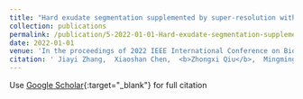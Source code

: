 ```yaml
---
title: "Hard exudate segmentation supplemented by super-resolution with multi-scale attention fusion module"
collection: publications
permalink: /publication/5-2022-01-01-Hard-exudate-segmentation-supplemented-by-super-resolution-with-multi-scale-attention-fusion-module
date: 2022-01-01
venue: 'In the proceedings of 2022 IEEE International Conference on Bioinformatics and Biomedicine (BIBM)'
citation: ' Jiayi Zhang,  Xiaoshan Chen,  <b>Zhongxi Qiu</b>,  Mingming Yang,  Yan Hu,  Jiang Liu, &quot;Hard exudate segmentation supplemented by super-resolution with multi-scale attention fusion module.&quot; In the proceedings of 2022 IEEE International Conference on Bioinformatics and Biomedicine (BIBM), 2022.'
---
```

Use [Google Scholar](https://scholar.google.com/scholar?q=Hard+exudate+segmentation+supplemented+by+super+resolution+with+multi+scale+attention+fusion+module){:target="_blank"} for full citation